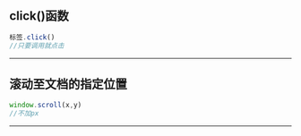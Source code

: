 ## click()函数

```js
标签.click()
//只要调用就点击
```

---

## 滚动至文档的指定位置

```js
window.scroll(x,y)
//不加px
```

---

